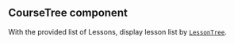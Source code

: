 ## CourseTree component

With the provided list of Lessons, display lesson list by [`LessonTree`](./LessonTree.md).

